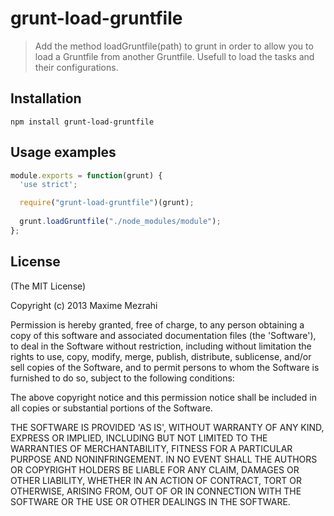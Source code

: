 # grunt-load-gruntfile

> Add the method loadGruntfile(path) to grunt in order to allow you to load a Gruntfile from another Gruntfile.
Usefull to load the tasks and their configurations.

## Installation

```shell
npm install grunt-load-gruntfile
```

## Usage examples

```js
module.exports = function(grunt) {
  'use strict';

  require("grunt-load-gruntfile")(grunt);
  
  grunt.loadGruntfile("./node_modules/module");
};
```

## License

(The MIT License)

Copyright (c) 2013 Maxime Mezrahi

Permission is hereby granted, free of charge, to any person obtaining
a copy of this software and associated documentation files (the
'Software'), to deal in the Software without restriction, including
without limitation the rights to use, copy, modify, merge, publish,
distribute, sublicense, and/or sell copies of the Software, and to
permit persons to whom the Software is furnished to do so, subject to
the following conditions:

The above copyright notice and this permission notice shall be
included in all copies or substantial portions of the Software.

THE SOFTWARE IS PROVIDED 'AS IS', WITHOUT WARRANTY OF ANY KIND,
EXPRESS OR IMPLIED, INCLUDING BUT NOT LIMITED TO THE WARRANTIES OF
MERCHANTABILITY, FITNESS FOR A PARTICULAR PURPOSE AND NONINFRINGEMENT.
IN NO EVENT SHALL THE AUTHORS OR COPYRIGHT HOLDERS BE LIABLE FOR ANY
CLAIM, DAMAGES OR OTHER LIABILITY, WHETHER IN AN ACTION OF CONTRACT,
TORT OR OTHERWISE, ARISING FROM, OUT OF OR IN CONNECTION WITH THE
SOFTWARE OR THE USE OR OTHER DEALINGS IN THE SOFTWARE.
